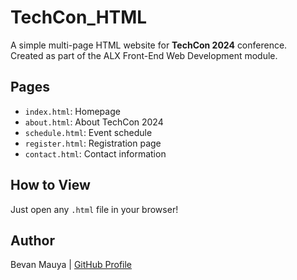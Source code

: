 # TechCon_HTML

A simple multi-page HTML website for **TechCon 2024** conference.  
Created as part of the ALX Front-End Web Development module.

## Pages

- `index.html`: Homepage
- `about.html`: About TechCon 2024
- `schedule.html`: Event schedule
- `register.html`: Registration page
- `contact.html`: Contact information

## How to View

Just open any `.html` file in your browser!

## Author

Bevan Mauya | [GitHub Profile](https://github.com/mauyaa)
